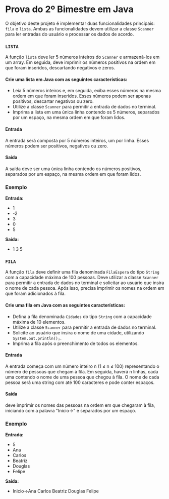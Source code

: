 # Prova do 2º Bimestre em Java


O objetivo deste projeto é implementar duas funcionalidades principais: `fila` e `lista`. Ambas as funcionalidades devem utilizar a classe `Scanner` para ler entradas do usuário e processar os dados de acordo.


### `LISTA`

A função `lista` deve ler 5 números inteiros do `Scanner` e armazená-los em um array. Em seguida, deve imprimir os números positivos na ordem em que foram inseridos, descartando negativos e zeros.

#### Crie uma lista em Java com as seguintes características:
- Leia 5 números inteiros e, em seguida, exiba esses números na mesma ordem em que foram inseridos. Esses números podem ser apenas positivos, descartar negativos ou zero.
- Utilize a classe `Scanner` para permitir a entrada de dados no terminal.
- Imprima a lista em uma única linha contendo os 5 números, separados por um espaço, na mesma ordem em que foram lidos.

#### Entrada

A entrada será composta por 5 números inteiros, um por linha. Esses números podem ser positivos, negativos ou zero.

#### Saída

A saída deve ser uma única linha contendo os números positivos, separados por um espaço, na mesma ordem em que foram lidos.

### Exemplo 
**Entrada:**
- 1 
- -2 
- 3 
- 0 
- 5

**Saída:**
- 1 3 5

### `FILA`

A função `fila` deve definir uma fila denominada `FilaEspera` do tipo `String` com a capacidade máxima de 100 pessoas. Deve utilizar a classe `Scanner` para permitir a entrada de dados no terminal e solicitar ao usuário que insira o nome de cada pessoa. Após isso, precisa imprimir os nomes na ordem em que foram adicionados à fila.

#### Crie uma fila em Java com as seguintes características:
- Defina a fila denominada `Cidades` do tipo `String` com a capacidade máxima de 10 elementos.
- Utilize a classe `Scanner` para permitir a entrada de dados no terminal.
- Solicite ao usuário que insira o nome de uma cidade, utilizando `System.out.println();`.
- Imprima a fila após o preenchimento de todos os elementos.

#### Entrada

A entrada começa com um número inteiro n (1 ≤ n ≤ 100) representando o número de pessoas que chegam à fila. Em seguida, haverá n linhas, cada uma contendo o nome de uma pessoa que chegou à fila. O nome de cada pessoa será uma string com até 100 caracteres e pode conter espaços.

#### Saída

deve imprimir os nomes das pessoas na ordem em que chegaram à fila, iniciando com a palavra "Inicio->" e separados por um espaço.

### Exemplo 

**Entrada:**
- 5
- Ana
- Carlos
- Beatriz
- Douglas
- Felipe


**Saída:**
- Inicio->Ana Carlos Beatriz Douglas Felipe


